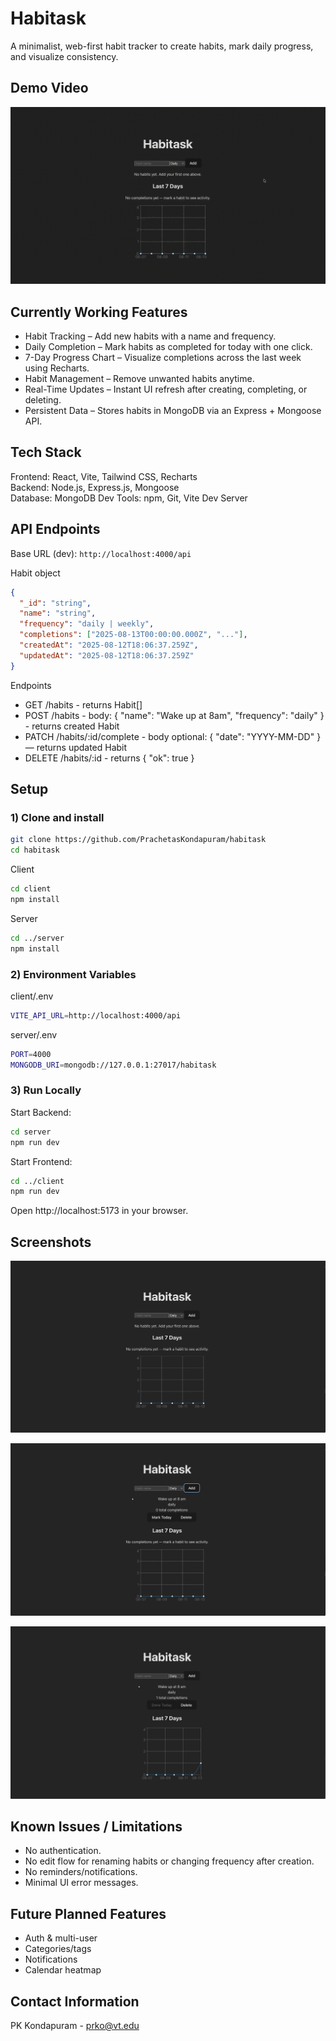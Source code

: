 # Habitask

A minimalist, web-first habit tracker to create habits, mark daily progress, and visualize consistency.

## Demo Video
![Demo Video](screenshots/habitask-vid-test.gif)

## Currently Working Features
- Habit Tracking – Add new habits with a name and frequency.
- Daily Completion – Mark habits as completed for today with one click.
- 7-Day Progress Chart – Visualize completions across the last week using Recharts.
- Habit Management – Remove unwanted habits anytime.
- Real-Time Updates – Instant UI refresh after creating, completing, or deleting.
- Persistent Data – Stores habits in MongoDB via an Express + Mongoose API.

## Tech Stack
Frontend: React, Vite, Tailwind CSS, Recharts  
Backend: Node.js, Express.js, Mongoose  
Database: MongoDB
Dev Tools: npm, Git, Vite Dev Server  

## API Endpoints

Base URL (dev): `http://localhost:4000/api`

Habit object
```json
{
  "_id": "string",
  "name": "string",
  "frequency": "daily | weekly",
  "completions": ["2025-08-13T00:00:00.000Z", "..."],
  "createdAt": "2025-08-12T18:06:37.259Z",
  "updatedAt": "2025-08-12T18:06:37.259Z"
}
```

Endpoints
- GET /habits - returns Habit[]
- POST /habits - body: { "name": "Wake up at 8am", "frequency": "daily" } - returns created Habit
- PATCH /habits/:id/complete - body optional: { "date": "YYYY-MM-DD" } — returns updated Habit
- DELETE /habits/:id - returns { "ok": true }

## Setup

### 1) Clone and install

```bash
git clone https://github.com/PrachetasKondapuram/habitask
cd habitask
```

Client
```bash
cd client
npm install
```

Server
```bash
cd ../server
npm install
```

### 2) Environment Variables

client/.env
```bash
VITE_API_URL=http://localhost:4000/api
```
server/.env
```bash
PORT=4000
MONGODB_URI=mongodb://127.0.0.1:27017/habitask
```

### 3) Run Locally

Start Backend:
```bash
cd server
npm run dev
```

Start Frontend:
```bash
cd ../client
npm run dev
```

Open http://localhost:5173 in your browser.

## Screenshots

![No Habit](screenshots/no-habit.png)

![Add Habit](screenshots/add-habit.png)

![Mark Complete](screenshots/mark-complete.png)

## Known Issues / Limitations

- No authentication.
- No edit flow for renaming habits or changing frequency after creation.
- No reminders/notifications.
- Minimal UI error messages.

## Future Planned Features

- Auth & multi-user
- Categories/tags
- Notifications
- Calendar heatmap

## Contact Information

PK Kondapuram - prko@vt.edu